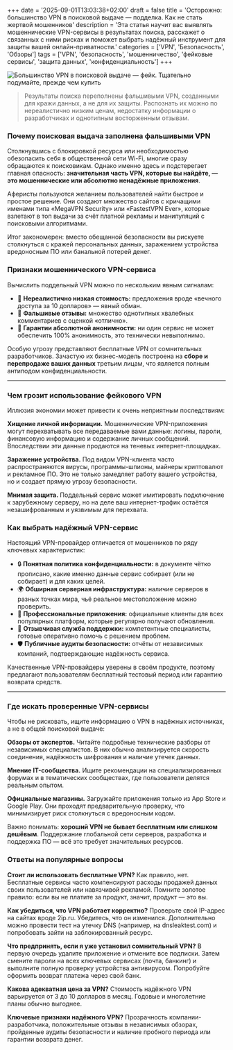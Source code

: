 +++
date = '2025-09-01T13:03:38+02:00'
draft = false
title = 'Осторожно: большинство VPN в поисковой выдаче — подделка. Как не стать жертвой мошенников'
description = 'Эта статья научит вас выявлять мошеннические VPN-сервисы в результатах поиска, расскажет о связанных с ними рисках и поможет выбрать надёжный инструмент для защиты вашей онлайн-приватности.'
categories = ['VPN', 'Безопасность', 'Обзоры']
tags = ['VPN', 'безопасность', 'мошенничество', 'фейковые сервисы', 'защита данных', 'конфиденциальность']
+++

![Большинство VPN в поисковой выдаче — фейк. Тщательно подумайте, прежде чем купить](https://imagestoring.fra1.cdn.digitaloceanspaces.com/3CF6CC11-763E-49BC-87D2-FFEE2F5700C3.png)

> Результаты поиска переполнены фальшивыми VPN, созданными для кражи данных, а не для их защиты. Распознать их можно по нереалистично низким ценам, недостатку информации о разработчиках и однотипным восторженным отзывам.

### Почему поисковая выдача заполнена фальшивыми VPN

Столкнувшись с блокировкой ресурса или необходимостью обезопасить себя в общественной сети Wi-Fi, многие сразу обращаются к поисковикам. Однако именно здесь и подстерегает главная опасность: **значительная часть VPN, которые вы найдёте, — это мошеннические или абсолютно ненадёжные приложения**.

Аферисты пользуются желанием пользователей найти быстрое и простое решение. Они создают множество сайтов с кричащими именами типа «MegaVPN Security» или «FastestVPN Ever», которые взлетают в топ выдачи за счёт платной рекламы и манипуляций с поисковыми алгоритмами.

Итог закономерен: вместо обещанной безопасности вы рискуете столкнуться с кражей персональных данных, заражением устройства вредоносным ПО или банальной потерей денег.

### Признаки мошеннического VPN-сервиса

Вычислить поддельный VPN можно по нескольким явным сигналам:

- 🚩 **Нереалистично низкая стоимость:** предложения вроде «вечного доступа за 10 долларов» — явный обман.
- 🚩 **Фальшивые отзывы:** множество однотипных хвалебных комментариев с оценкой «отлично».
- 🚩 **Гарантии абсолютной анонимности:** ни один сервис не может обеспечить 100% анонимность, это технически невыполнимо.

Особую угрозу представляют бесплатные VPN от сомнительных разработчиков. Зачастую их бизнес-модель построена на **сборе и перепродаже ваших данных** третьим лицам, что является полным антиподом конфиденциальности.

---

### Чем грозит использование фейкового VPN

Иллюзия экономии может привести к очень неприятным последствиям:

**Хищение личной информации.** Мошеннические VPN-приложения могут перехватывать все передаваемые вами данные: логины, пароли, финансовую информацию и содержание личных сообщений. Впоследствии эти данные продаются на теневых интернет-площадках.

**Заражение устройства.** Под видом VPN-клиента часто распространяются вирусы, программы-шпионы, майнеры криптовалют и рекламное ПО. Это не только замедляет работу вашего устройства, но и создает прямую угрозу безопасности.

**Мнимая защита.** Поддельный сервис может имитировать подключение к зарубежному серверу, но на деле ваш интернет-трафик остаётся незашифрованным и уязвимым для перехвата.

### Как выбрать надёжный VPN-сервис

Настоящий VPN-провайдер отличается от мошенников по ряду ключевых характеристик:

- 🔒 **Понятная политика конфиденциальности:** в документе чётко прописано, какие именно данные сервис собирает (или не собирает) и для каких целей.
- 🌍 **Обширная серверная инфраструктура:** наличие серверов в разных точках мира, чьё реальное местоположение можно проверить.
- 📱 **Профессиональные приложения:** официальные клиенты для всех популярных платформ, которые регулярно получают обновления.
- 💬 **Отзывчивая служба поддержки:** компетентные специалисты, готовые оперативно помочь с решением проблем.
- 🛡️ **Публичные аудиты безопасности:** отчёты от независимых компаний, подтверждающие надёжность сервиса.

Качественные VPN-провайдеры уверены в своём продукте, поэтому предлагают пользователям бесплатный тестовый период или гарантию возврата средств.

---

### Где искать проверенные VPN-сервисы

Чтобы не рисковать, ищите информацию о VPN в надёжных источниках, а не в общей поисковой выдаче:

**Обзоры от экспертов.** Читайте подробные технические разборы от независимых специалистов. В них обычно анализируется скорость соединения, надёжность шифрования и наличие утечек данных.

**Мнение IT-сообщества.** Ищите рекомендации на специализированных форумах и в тематических сообществах, где пользователи делятся реальным опытом.

**Официальные магазины.** Загружайте приложения только из App Store и Google Play. Они проходят предварительную проверку, что минимизирует риск столкнуться с вредоносным кодом.

Важно понимать: **хороший VPN не бывает бесплатным или слишком дешёвым**. Поддержание глобальной сети серверов, разработка и поддержка ПО — всё это требует значительных ресурсов.

### Ответы на популярные вопросы

**Стоит ли использовать бесплатные VPN?**
Как правило, нет. Бесплатные сервисы часто компенсируют расходы продажей данных своих пользователей или навязчивой рекламой. Помните золотое правило: если вы не платите за продукт, значит, продукт — это вы.

**Как убедиться, что VPN работает корректно?**
Проверьте свой IP-адрес на сайтах вроде 2ip.ru. Убедитесь, что он изменился. Дополнительно можно провести тест на утечку DNS (например, на dnsleaktest.com) и попробовать зайти на заблокированный ресурс.

**Что предпринять, если я уже установил сомнительный VPN?**
В первую очередь удалите приложение и отмените все подписки. Затем смените пароли на всех ключевых сервисах (почта, банкинг) и выполните полную проверку устройства антивирусом. Попробуйте оформить возврат платежа через свой банк.

**Какова адекватная цена за VPN?**
Стоимость надёжного VPN варьируется от 3 до 10 долларов в месяц. Годовые и многолетние планы обычно выгоднее.

**Ключевые признаки надёжного VPN?**
Прозрачность компании-разработчика, положительные отзывы в независимых обзорах, пройденные аудиты безопасности и наличие пробного периода или гарантии возврата денег.